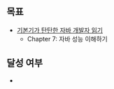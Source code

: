 ## 목표

- [기본기가 탄탄한 자바 개발자 읽기](https://product.kyobobook.co.kr/detail/S000213907278?utm_source=google&utm_medium=cpc&utm_campaign=googleSearch&gt_network=g&gt_keyword=&gt_target_id=dsa-435935280379&gt_campaign_id=9979905549&gt_adgroup_id=132556570510&gad_source=1)
  - Chapter 7: 자바 성능 이해하기

## 달성 여부
- 
